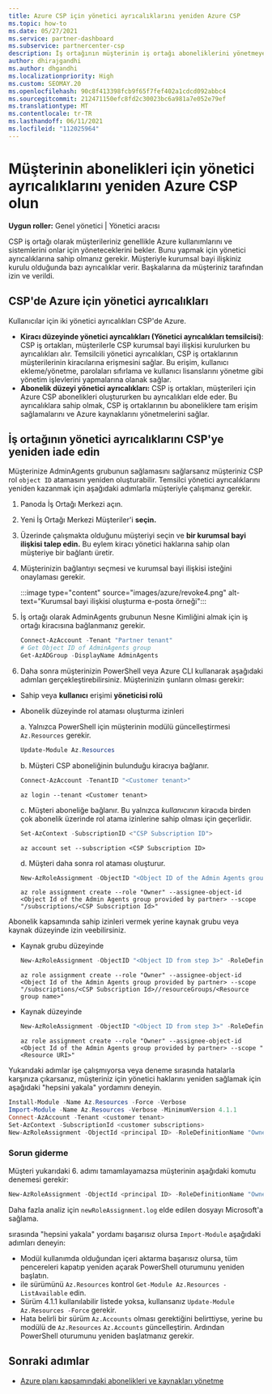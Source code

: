 ```yaml
---
title: Azure CSP için yönetici ayrıcalıklarını yeniden Azure CSP
ms.topic: how-to
ms.date: 05/27/2021
ms.service: partner-dashboard
ms.subservice: partnercenter-csp
description: İş ortağının müşterinin iş ortağı aboneliklerini yönetmeye yardımcı olmak için müşterilerin iş ortağının yönetici ayrıcalıklarını yeniden Azure CSP öğrenin.
author: dhirajgandhi
ms.author: dhgandhi
ms.localizationpriority: High
ms.custom: SEOMAY.20
ms.openlocfilehash: 90c8f413398fcb9f65f7fef402a1cdcd092abbc4
ms.sourcegitcommit: 212471150efc8fd2c30023bc6a981a7e052e79ef
ms.translationtype: MT
ms.contentlocale: tr-TR
ms.lasthandoff: 06/11/2021
ms.locfileid: "112025964"
---
```

# <a name="reinstate-admin-privileges-for-a-customers-azure-csp-subscriptions"></a>Müşterinin abonelikleri için yönetici ayrıcalıklarını yeniden Azure CSP olun  

**Uygun roller:** Genel yönetici | Yönetici aracısı

CSP iş ortağı olarak müşterileriniz genellikle Azure kullanımlarını ve sistemlerini onlar için yöneteceklerini bekler. Bunu yapmak için yönetici ayrıcalıklarına sahip olmanız gerekir. Müşteriyle kurumsal bayi ilişkiniz kurulu olduğunda bazı ayrıcalıklar verir. Başkalarına da müşteriniz tarafından izin ve verildi.

## <a name="admin-privileges-for-azure-in-csp"></a>CSP'de Azure için yönetici ayrıcalıkları

Kullanıcılar için iki yönetici ayrıcalıkları CSP'de Azure.

- **Kiracı düzeyinde yönetici ayrıcalıkları (Yönetici ayrıcalıkları temsilcisi)**: CSP iş ortakları, müşterilerle CSP kurumsal bayi ilişkisi kurulurken bu ayrıcalıkları alır. Temsilcili yönetici ayrıcalıkları, CSP iş ortaklarının müşterilerinin kiracılarına erişmesini sağlar. Bu erişim, kullanıcı ekleme/yönetme, parolaları sıfırlama ve kullanıcı lisanslarını yönetme gibi yönetim işlevlerini yapmalarına olanak sağlar.
- **Abonelik düzeyi yönetici ayrıcalıkları:** CSP iş ortakları, müşterileri için Azure CSP abonelikleri oluştururken bu ayrıcalıkları elde eder. Bu ayrıcalıklara sahip olmak, CSP iş ortaklarının bu aboneliklere tam erişim sağlamalarını ve Azure kaynaklarını yönetmelerini sağlar.

## <a name="reinstate-csp-a-partners-admin-privileges"></a>İş ortağının yönetici ayrıcalıklarını CSP'ye yeniden iade edin

Müşterinize AdminAgents grubunun sağlamasını sağlarsanız müşteriniz CSP rol `object ID` atamasını yeniden oluşturabilir. Temsilci yönetici ayrıcalıklarını yeniden kazanmak için aşağıdaki adımlarla müşteriyle çalışmanız gerekir.

1. Panoda İş Ortağı Merkezi açın.

2. Yeni İş Ortağı Merkezi Müşteriler'i **seçin.**

3. Üzerinde çalışmakta olduğunu müşteriyi seçin ve **bir kurumsal bayi ilişkisi talep edin.** Bu eylem kiracı yönetici haklarına sahip olan müşteriye bir bağlantı üretir.

4. Müşterinizin bağlantıyı seçmesi ve kurumsal bayi ilişkisi isteğini onaylaması gerekir.

   :::image type="content" source="images/azure/revoke4.png" alt-text="Kurumsal bayi ilişkisi oluşturma e-posta örneği":::

5. İş ortağı olarak AdminAgents grubunun Nesne Kimliğini almak için iş ortağı kiracısına bağlanmanız gerekir.
  
   ```powershell
   Connect-AzAccount -Tenant "Partner tenant"
   # Get Object ID of AdminAgents group
   Get-AzADGroup -DisplayName AdminAgents
   ```

6. Daha sonra müşterinizin PowerShell veya Azure CLI kullanarak aşağıdaki adımları gerçekleştirebilirsiniz. Müşterinizin şunların olması gerekir:

- Sahip veya **kullanıcı** erişimi **yöneticisi rolü** 
- Abonelik düzeyinde rol ataması oluşturma izinleri

   a. Yalnızca PowerShell için müşterinin modülü güncelleştirmesi `Az.Resources` gerekir.
   ```powershell
   Update-Module Az.Resources
   ```

   b. Müşteri CSP aboneliğinin bulunduğu kiracıya bağlanır.
   ```powershell
   Connect-AzAccount -TenantID "<Customer tenant>"
   ```
   ```azurecli
   az login --tenant <Customer tenant>
   ```

   c. Müşteri aboneliğe bağlanır. Bu yalnızca *kullanıcının* kiracıda birden çok abonelik üzerinde rol atama izinlerine sahip olması için geçerlidir.

   ```powershell
   Set-AzContext -SubscriptionID <"CSP Subscription ID">
   ```
   ```azurecli
   az account set --subscription <CSP Subscription ID>
   ```

   d. Müşteri daha sonra rol ataması oluşturur.
    
   ```powershell
   New-AzRoleAssignment -ObjectID "<Object ID of the Admin Agents group provided by partner>" -RoleDefinitionName "Owner" -Scope "/subscriptions/'<CSP subscription ID>'"
   ```
   ```azurecli
   az role assignment create --role "Owner" --assignee-object-id <Object Id of the Admin Agents group provided by partner> --scope "/subscriptions/<CSP Subscription Id>"
   ```

Abonelik kapsamında sahip izinleri vermek yerine kaynak grubu veya kaynak düzeyinde izin veebilirsiniz. 

- Kaynak grubu düzeyinde

   ```powershell
   New-AzRoleAssignment -ObjectID "<Object ID from step 3>" -RoleDefinitionName Owner -Scope "/subscriptions/'SubscriptionID of CSP subscription'/resourceGroups/'Resource group name'"
   ```
   ```azurecli
   az role assignment create --role "Owner" --assignee-object-id <Object Id of the Admin Agents group provided by partner> --scope "/subscriptions/<CSP Subscription Id>//resourceGroups/<Resource group name>"
   ```

- Kaynak düzeyinde

   ```powershell
   New-AzRoleAssignment -ObjectID "<Object ID from step 3>" -RoleDefinitionName Owner -Scope "<Resource URI>"
   ```
   ```azurecli
   az role assignment create --role "Owner" --assignee-object-id <Object Id of the Admin Agents group provided by partner> --scope "<Resource URI>"
   ```

Yukarıdaki adımlar işe çalışmıyorsa veya deneme sırasında hatalarla karşınıza çıkarsanız, müşteriniz için yönetici haklarını yeniden sağlamak için aşağıdaki "hepsini yakala" yordamını deneyin.

```powershell
Install-Module -Name Az.Resources -Force -Verbose
Import-Module -Name Az.Resources -Verbose -MinimumVersion 4.1.1
Connect-AzAccount -Tenant <customer tenant>
Set-AzContext -SubscriptionId <customer subscriptions>
New-AzRoleAssignment -ObjectId <principal ID> -RoleDefinitionName "Owner" -Scope "/subscriptions/<customer subscription>" -ObjectType "ForeignGroup"
```

### <a name="troubleshooting"></a>Sorun giderme

Müşteri yukarıdaki 6. adımı tamamlayamazsa müşterinin aşağıdaki komutu denemesi gerekir:

```powershell
New-AzRoleAssignment -ObjectId <principal ID> -RoleDefinitionName "Owner" -Scope "/subscriptions/<costumer subscription>" -ObjectType "ForeignGroup" -Debug > newRoleAssignment.log
```

Daha fazla analiz için `newRoleAssignment.log` elde edilen dosyayı Microsoft'a sağlama.

sırasında "hepsini yakala" yordamı başarısız olursa `Import-Module` aşağıdaki adımları deneyin:
- Modül kullanımda olduğundan içeri aktarma başarısız olursa, tüm pencereleri kapatıp yeniden açarak PowerShell oturumunu yeniden başlatın.
- ile sürümünü `Az.Resources` kontrol `Get-Module Az.Resources -ListAvailable` edin.
- Sürüm 4.1.1 kullanılabilir listede yoksa, kullansanız `Update-Module Az.Resources -Force` gerekir.
- Hata belirli bir sürüm `Az.Accounts` olması gerektiğini belirttiyse, yerine bu modülü de `Az.Resources` `Az.Accounts` güncelleştirin. Ardından PowerShell oturumunu yeniden başlatmanız gerekir.


## <a name="next-steps"></a>Sonraki adımlar

- [Azure planı kapsamındaki abonelikleri ve kaynakları yönetme](azure-plan-manage.md)
